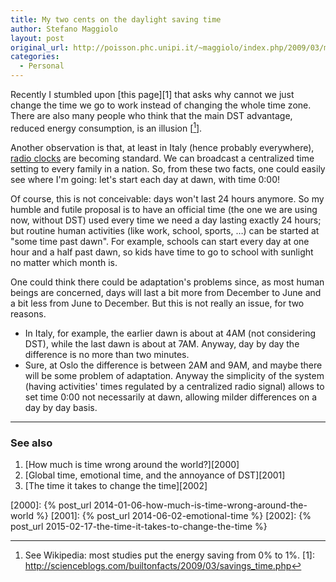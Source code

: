 ```yaml
---
title: My two cents on the daylight saving time
author: Stefano Maggiolo
layout: post
original_url: http://poisson.phc.unipi.it/~maggiolo/index.php/2009/03/my-two-cents-on-the-daylight-saving-time/
categories:
  - Personal
---
```

Recently I stumbled upon [this page][1] that asks why cannot we just change the time we go to work instead of changing the whole time zone. There are also many people who think that the main DST advantage, reduced energy consumption, is an illusion [[^1]].

 [^1]: See Wikipedia: most studies put the energy saving from 0% to 1%.
 [1]: http://scienceblogs.com/builtonfacts/2009/03/savings_time.php

<!--more-->

Another observation is that, at least in Italy (hence probably everywhere), [radio clocks][3] are becoming standard. We can broadcast a centralized time setting to every family in a nation. So, from these two facts, one could easily see where I'm going: let's start each day at dawn, with time 0:00!

 [3]: http://en.wikipedia.org/wiki/Radio_clock

Of course, this is not conceivable: days won't last 24 hours anymore. So my humble and futile proposal is to have an official time (the one we are using now, without DST) used every time we need a day lasting exactly 24 hours; but routine human activities (like work, school, sports, &hellip;) can be started at "some time past dawn". For example, schools can start every day at one hour and a half past dawn, so kids have time to go to school with sunlight no matter which month is.

One could think there could be adaptation's problems since, as most human beings are concerned, days will last a bit more from December to June and a bit less from June to December. But this is not really an issue, for two reasons.

  * In Italy, for example, the earlier dawn is about at 4AM (not considering DST), while the last dawn is about at 7AM. Anyway, day by day the difference is no more than two minutes.
  * Sure, at Oslo the difference is between 2AM and 9AM, and maybe there will be some problem of adaptation. Anyway the simplicity of the system (having activities' times regulated by a centralized radio signal) allows to set time 0:00 not necessarily at dawn, allowing milder differences on a day by day basis.

<!-- DO NOT EDIT BELOW THIS LINE -->
* * *

### See also

1. [How much is time wrong around the world?][2000]
1. [Global time, emotional time, and the annoyance of DST][2001]
1. [The time it takes to change the time][2002]

 [2000]: {% post_url 2014-01-06-how-much-is-time-wrong-around-the-world %}
 [2001]: {% post_url 2014-06-02-emotional-time %}
 [2002]: {% post_url 2015-02-17-the-time-it-takes-to-change-the-time %}
